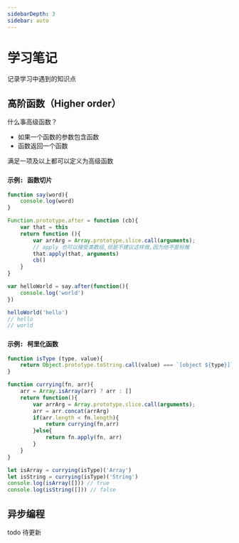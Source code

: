 ```yaml
---
sidebarDepth: 3
sidebar: auto
---
```


# 学习笔记

记录学习中遇到的知识点

## 高阶函数（Higher order）

什么事高级函数？

* 如果一个函数的参数包含函数
* 函数返回一个函数

满足一项及以上都可以定义为高级函数

### `示例: 函数切片`

```js
function say(word){
	console.log(word)
}

Function.prototype.after = function (cb){
    var that = this
    return function (){
        var arrArg = Array.prototype.slice.call(arguments);
        // apply 也可以接受类数组,但是不建议这样做,因为他不是标椎
        that.apply(that, arguments)
        cb()
    }
}

var helloWorld = say.after(function(){
    console.log('world')
})

helloWorld('hello')
// hello
// world
```

### `示例: 柯里化函数`

```js
function isType (type, value){
    return Object.prototype.toString.call(value) === `[object ${type}]`
}

function currying(fn, arr){
    arr = Array.isArray(arr) ? arr : []
    return function(){
        var arrArg = Array.prototype.slice.call(arguments);
        arr = arr.concat(arrArg)
        if(arr.length < fn.length){
            return currying(fn,arr)
        }else{
            return fn.apply(fn, arr)
        }
    }
}

let isArray = currying(isType)('Array')
let isString = currying(isType)('String')
console.log(isArray([])) // true
console.log(isString([])) // false
```



## 异步编程

 todo 待更新
